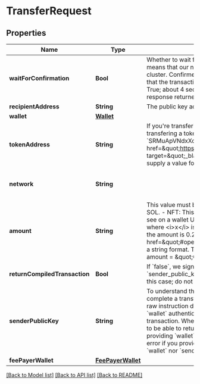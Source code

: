 # TransferRequest

## Properties
Name | Type | Description | Notes
------------ | ------------- | ------------- | -------------
**waitForConfirmation** | **Bool** | Whether to wait for the transaction to be confirmed on the blockchain or simply be processed.  Processed means that our node has picked up the transaction request, but not that it was confirmed by the Solana cluster.  Confirmed means that the cluster voted on your transaction and approved it. To be completely sure that the transaction succeeded, you can either set &#x60;wait_for_confirmation&#x3D;True&#x60; (call takes 20 seconds with True; about 4 seconds for processed) or you can [get the transaction metadata](/#tag/Solana-Transaction/operation/solanaGetTransaction) using the signature in the response returned. Once it returns the metadata, then the transaction should have succeeded.  | [optional] [default to true]
**recipientAddress** | **String** | The public key address of the recipient to whom you want to send a token or NFT | 
**wallet** | [**Wallet**](Wallet.md) |  | [optional] 
**tokenAddress** | **String** | If you&#39;re transfering an NFT, supply the &#x60;mint&#x60; (the address of the mint) for the &#x60;token_address&#x60;. If you&#39;re transfering a token, supply the token address found on the explorer (e.g., see &#x60;SRMuApVNdxXokk5GT7XD5cUUgXMBCoAz2LHeuAoKWRt&#x60; for &lt;a href&#x3D;\&quot;https://explorer.solana.com/address/SRMuApVNdxXokk5GT7XD5cUUgXMBCoAz2LHeuAoKWRt\&quot; target&#x3D;\&quot;_blank\&quot;&gt;Serum Token&lt;/a&gt;) for the &#x60;token_address&#x60;. If you&#39;re transferring SOL, do not supply a value for &#x60;token_address&#x60;.  | [optional] 
**network** | **String** |  | [optional] [default to .devnet]
**amount** | **String** | This value must be a string. What you provide here depends on if you are sending an NFT, an SPL token, or SOL.  - NFT: This must be &#39;1&#39;. - SPL Token: This must be an integer in string format. To convert from what you see on a wallet UI (e.g., 1 ATLAS, 1 USDC) to an integer value, you have to multiply that value by 10^&lt;i&gt;x&lt;/i&gt; where &lt;i&gt;x&lt;/i&gt; is the number of decimals. For example, to transfer 0.2 USDC, if USDC uses 6 decimals, then the amount is 0.2 * 10^6 &#x3D; 200000. You can get the number of decimals for a given SPL token &lt;a href&#x3D;\&quot;#operation/solanaGetSPLToken\&quot;&gt;here&lt;/a&gt;. - SOL: Supply this value denominated in SOL in a string format. This does not need to be an integer. For example, if you want to send 0.0005 SOL, then amount &#x3D; \&quot;0.0005\&quot;. | [optional] [default to "1"]
**returnCompiledTransaction** | **Bool** | If &#x60;false&#x60;, we sign and submit the transaction (&#x60;wallet&#x60; is required in this case; do not provide a value for &#x60;sender_public_key&#x60;).  If &#x60;true&#x60;, we compile the transaction (either &#x60;wallet&#x60; or &#x60;sender_public_key&#x60; is required in this case; do not provide both).  | [optional] [default to false]
**senderPublicKey** | **String** | To understand the purpose of &#x60;sender_public_key&#x60; first note the following: There are two ways you can complete a transfer transaction: (1) we complete it for you with your &#x60;wallet&#x60; information or (2) we return the raw instruction data that you can sign and submit yourself (no private keys required). When you provide your &#x60;wallet&#x60; authentication, we are able to determine your wallet&#39;s public key, which is the sender public key of the transaction. When you are not providing your &#x60;wallet&#x60; as authentication, we still need the &#x60;sender_public_key&#x60; to be able to return the compiled transaction. Thus, you provide &#x60;sender_public_key&#x60; only if you are not providing &#x60;wallet&#x60; authentication information and you are returning a compiled transaction. You will receive an error if you provide both &#x60;wallet&#x60; and &#x60;sender_public_key&#x60;. You will receive an error if you provide neither &#x60;wallet&#x60; nor &#x60;sender_public_key&#x60;.  | [optional] [default to "null"]
**feePayerWallet** | [**FeePayerWallet**](FeePayerWallet.md) |  | [optional] 

[[Back to Model list]](../README.md#documentation-for-models) [[Back to API list]](../README.md#documentation-for-api-endpoints) [[Back to README]](../README.md)



